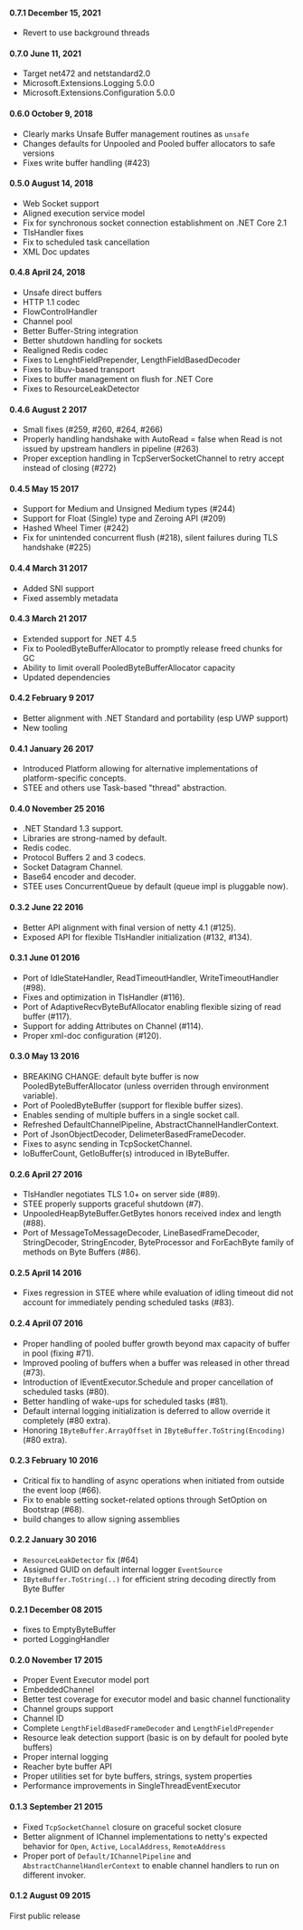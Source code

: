 #### 0.7.1 December 15, 2021
- Revert to use background threads

#### 0.7.0 June 11, 2021
- Target net472 and netstandard2.0 
- Microsoft.Extensions.Logging 5.0.0
- Microsoft.Extensions.Configuration 5.0.0

#### 0.6.0 October 9, 2018
- Clearly marks Unsafe Buffer management routines as `unsafe`
- Changes defaults for Unpooled and Pooled buffer allocators to safe versions
- Fixes write buffer handling (#423)

#### 0.5.0 August 14, 2018
- Web Socket support
- Aligned execution service model
- Fix for synchronous socket connection establishment on .NET Core 2.1
- TlsHandler fixes
- Fix to scheduled task cancellation
- XML Doc updates

#### 0.4.8 April 24, 2018
- Unsafe direct buffers
- HTTP 1.1 codec
- FlowControlHandler
- Channel pool
- Better Buffer-String integration
- Better shutdown handling for sockets
- Realigned Redis codec
- Fixes to LenghtFieldPrepender, LengthFieldBasedDecoder
- Fixes to libuv-based transport
- Fixes to buffer management on flush for .NET Core
- Fixes to ResourceLeakDetector

#### 0.4.6 August 2 2017
- Small fixes (#259, #260, #264, #266)
- Properly handling handshake with AutoRead = false when Read is not issued by upstream handlers in pipeline (#263)
- Proper exception handling in TcpServerSocketChannel to retry accept instead of closing (#272)

#### 0.4.5 May 15 2017
- Support for Medium and Unsigned Medium types (#244)
- Support for Float (Single) type and Zeroing API (#209)
- Hashed Wheel Timer (#242)
- Fix for unintended concurrent flush (#218), silent failures during TLS handshake (#225)

#### 0.4.4 March 31 2017
- Added SNI support
- Fixed assembly metadata

#### 0.4.3 March 21 2017
- Extended support for .NET 4.5
- Fix to PooledByteBufferAllocator to promptly release freed chunks for GC
- Ability to limit overall PooledByteBufferAllocator capacity
- Updated dependencies

#### 0.4.2 February 9 2017
- Better alignment with .NET Standard and portability (esp UWP support)
- New tooling

#### 0.4.1 January 26 2017
- Introduced Platform allowing for alternative implementations of platform-specific concepts.
- STEE and others use Task-based "thread" abstraction.

#### 0.4.0 November 25 2016
- .NET Standard 1.3 support.
- Libraries are strong-named by default.
- Redis codec.
- Protocol Buffers 2 and 3 codecs.
- Socket Datagram Channel.
- Base64 encoder and decoder.
- STEE uses ConcurrentQueue by default (queue impl is pluggable now).

#### 0.3.2 June 22 2016
- Better API alignment with final version of netty 4.1 (#125).
- Exposed API for flexible TlsHandler initialization (#132, #134).

#### 0.3.1 June 01 2016
- Port of IdleStateHandler, ReadTimeoutHandler, WriteTimeoutHandler (#98).
- Fixes and optimization in TlsHandler (#116).
- Port of AdaptiveRecvByteBufAllocator enabling flexible sizing of read buffer (#117).
- Support for adding Attributes on Channel (#114).
- Proper xml-doc configuration (#120).

#### 0.3.0 May 13 2016
- BREAKING CHANGE: default byte buffer is now PooledByteBufferAllocator (unless overriden through environment variable).
- Port of PooledByteBuffer (support for flexible buffer sizes).
- Enables sending of multiple buffers in a single socket call.
- Refreshed DefaultChannelPipeline, AbstractChannelHandlerContext.
- Port of JsonObjectDecoder, DelimeterBasedFrameDecoder.
- Fixes to async sending in TcpSocketChannel.
- IoBufferCount, GetIoBuffer(s) introduced in IByteBuffer.

#### 0.2.6 April 27 2016
- TlsHandler negotiates TLS 1.0+ on server side (#89).
- STEE properly supports graceful shutdown (#7).
- UnpooledHeapByteBuffer.GetBytes honors received index and length (#88).
- Port of MessageToMessageDecoder, LineBasedFrameDecoder, StringDecoder, StringEncoder, ByteProcessor and ForEachByte family of methods on Byte Buffers (#86).

#### 0.2.5 April 14 2016
- Fixes regression in STEE where while evaluation of idling timeout did not account for immediately pending scheduled tasks (#83).

#### 0.2.4 April 07 2016
- Proper handling of pooled buffer growth beyond max capacity of buffer in pool (fixing #71).
- Improved pooling of buffers when a buffer was released in other thread (#73).
- Introduction of IEventExecutor.Schedule and proper cancellation of scheduled tasks (#80).
- Better handling of wake-ups for scheduled tasks (#81).
- Default internal logging initialization is deferred to allow override it completely (#80 extra).
- Honoring `IByteBuffer.ArrayOffset` in `IByteBuffer.ToString(Encoding)` (#80 extra).

#### 0.2.3 February 10 2016
- Critical fix to handling of async operations when initiated from outside the event loop (#66).
- Fix to enable setting socket-related options through SetOption on Bootstrap (#68).
- build changes to allow signing assemblies

#### 0.2.2 January 30 2016
- `ResourceLeakDetector` fix (#64)
- Assigned GUID on default internal logger `EventSource`
- `IByteBuffer.ToString(..)` for efficient string decoding directly from Byte Buffer

#### 0.2.1 December 08 2015
- fixes to EmptyByteBuffer
- ported LoggingHandler

#### 0.2.0 November 17 2015
- Proper Event Executor model port
- EmbeddedChannel
- Better test coverage for executor model and basic channel functionality
- Channel groups support
- Channel ID
- Complete `LengthFieldBasedFrameDecoder` and `LengthFieldPrepender`
- Resource leak detection support (basic is on by default for pooled byte buffers)
- Proper internal logging 
- Reacher byte buffer API
- Proper utilities set for byte buffers, strings, system properties
- Performance improvements in SingleThreadEventExecutor 

#### 0.1.3 September 21 2015
- Fixed `TcpSocketChannel` closure on graceful socket closure 
- Better alignment of IChannel implementations to netty's expected behavior for `Open`, `Active`, `LocalAddress`, `RemoteAddress`
- Proper port of `Default/IChannelPipeline` and `AbstractChannelHandlerContext` to enable channel handlers to run on different invoker.

#### 0.1.2 August 09 2015
First public release
